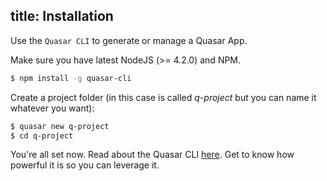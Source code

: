 title: Installation
---
Use the `Quasar CLI` to generate or manage a Quasar App.

Make sure you have latest NodeJS (>= 4.2.0) and NPM.
``` bash
$ npm install -g quasar-cli
```
Create a project folder (in this case is called *q-project* but you can name it whatever you want):
``` bash
$ quasar new q-project
$ cd q-project
```

You're all set now. Read about the Quasar CLI [here](/guide/cli-commands.html). Get to know how powerful it is so you can leverage it.
